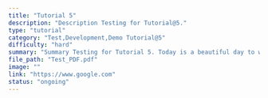 ```yaml
---
title: "Tutorial 5"
description: "Description Testing for Tutorial@5."
type: "tutorial"
category: "Test,Development,Demo Tutorial@5"
difficulty: "hard"
summary: "Summary Testing for Tutorial 5. Today is a beautiful day to work. Current location: Razer SEA HQ @One North. It is in the South of Singapore"
file_path: "Test_PDF.pdf"
image: ""
link: "https://www.google.com"
status: "ongoing"
---
```

 